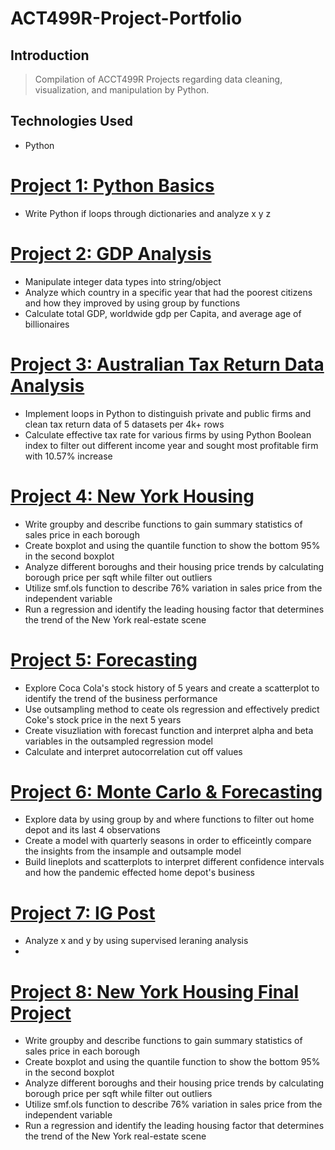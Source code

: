 # ACT499R-Project-Portfolio
## Introduction
> Compilation of ACCT499R Projects regarding data cleaning, visualization, and manipulation by Python.


## Technologies Used
>  
* Python


# [Project 1: Python Basics](https://github.com/dakyungsilvialee/ACT499R-Project-Portfolio/blob/master/Python%20Basics.py)
* Write Python if loops through dictionaries and analyze x y z


# [Project 2: GDP Analysis](https://github.com/dakyungsilvialee/ACT499R-Project-Portfolio/blob/master/GDP%20Analysis.py)
* Manipulate integer data types into string/object 
* Analyze which country in a specific year that had the poorest citizens and how they improved by using group by functions
* Calculate total GDP, worldwide gdp per Capita, and average age of billionaires 


# [Project 3: Australian Tax Return Data Analysis](https://github.com/dakyungsilvialee/Analysis-of-Disney-Movies)
* Implement loops in Python to distinguish private and public firms and clean tax return data of 5 datasets per 4k+ rows
* Calculate effective tax rate for various firms by using Python Boolean index to filter out different income year and sought
most profitable firm with 10.57% increase


# [Project 4: New York Housing](https://github.com/dakyungsilvialee/Analysis-of-Disney-Movies)
* Write groupby and describe functions to gain summary statistics of sales price in each borough
* Create boxplot and using the quantile function to show the bottom 95% in the second boxplot
* Analyze different boroughs and their housing price trends by calculating borough price per sqft while filter out outliers
* Utilize smf.ols function to describe 76% variation in sales price from the independent variable
* Run a regression and identify the leading housing factor that determines the trend of the New York real-estate scene


# [Project 5: Forecasting](https://github.com/dakyungsilvialee/Analysis-of-Disney-Movies)
* Explore Coca Cola's stock history of 5 years and create a scatterplot to identify the trend of the business performance
* Use outsampling method to ceate ols regression and effectively predict Coke's stock price in the next 5 years
* Create visuzliation with forecast function and interpret alpha and beta variables in the outsampled regression model
* Calculate and interpret autocorrelation cut off values


# [Project 6: Monte Carlo & Forecasting](https://github.com/dakyungsilvialee/Analysis-of-Disney-Movies)
* Explore data by using group by and where functions to filter out home depot and its last 4 observations
* Create a model with quarterly seasons in order to efficeintly compare the insights from the insample and outsample model
* Build lineplots and scatterplots to interpret different confidence intervals and how the pandemic effected home depot's business 


# [Project 7: IG Post](https://github.com/dakyungsilvialee/Analysis-of-Disney-Movies)
* Analyze x and y by using supervised leraning analysis 
* 


# [Project 8: New York Housing Final Project](https://github.com/dakyungsilvialee/Analysis-of-Disney-Movies)
* Write groupby and describe functions to gain summary statistics of sales price in each borough
* Create boxplot and using the quantile function to show the bottom 95% in the second boxplot
* Analyze different boroughs and their housing price trends by calculating borough price per sqft while filter out outliers
* Utilize smf.ols function to describe 76% variation in sales price from the independent variable
* Run a regression and identify the leading housing factor that determines the trend of the New York real-estate scene
